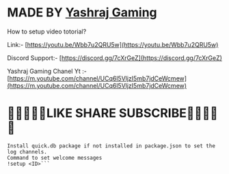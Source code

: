 # MADE BY [Yashraj Gaming](https://m.youtube.com/channel/UCq6l5VljzI5mb7jdCeWcmew)
How to setup video totorial?

Link:- [https://youtu.be/Wbb7u2QRU5w](https://youtu.be/Wbb7u2QRU5w)

Discord Support:- [https://discord.gg/7cXrGeZ](https://discord.gg/7cXrGeZ)

Yashraj Gaming Chanel Yt :- [https://m.youtube.com/channel/UCq6l5VljzI5mb7jdCeWcmew](https://m.youtube.com/channel/UCq6l5VljzI5mb7jdCeWcmew)



# 🎐🎐🎃🎉🎉LIKE SHARE SUBSCRIBE🎃🎉🎉🎐🎐



```In config.json enter your prefix and token
Install quick.db package if not installed in package.json to set the log channels.
Command to set welcome messages
!setup <ID>```
